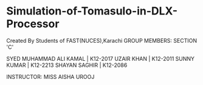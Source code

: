# Simulation-of-Tomasulo-in-DLX-Processor
Created By Students of FAST(NUCES),Karachi
GROUP MEMBERS: 
             SECTION 'C'

SYED MUHAMMAD ALI KAMAL   | K12-2017
UZAIR KHAN                | K12-2011
SUNNY KUMAR               | K12-2213
SHAYAN SAGHIR             | K12-2086

INSTRUCTOR: MISS AISHA UROOJ
